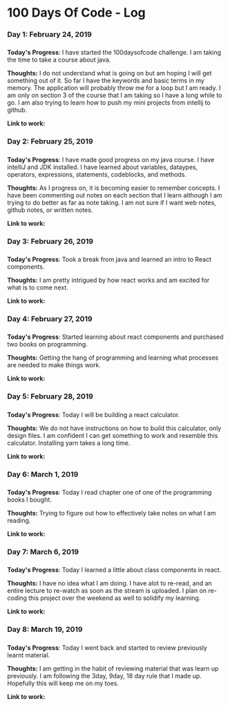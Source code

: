 # 100 Days Of Code - Log

### Day 1: February 24, 2019 
##### 

**Today's Progress**: I have started the 100daysofcode challenge. I am taking the time to take a course about java.

**Thoughts:** I do not understand what is going on but am hoping I will get something out of it. So far I have the keywords and basic terms in my memory. The application will probably throw me for a loop but I am ready. I am only on section 3 of the course that I am taking so I have a long while to go. I am also trying to learn how to push my mini projects from intellij to github. 

**Link to work:** 

### Day 2: February 25, 2019 
##### 

**Today's Progress**: I have made good progress on my java course. I have intelliJ and JDK installed. I have learned about variables, dataypes, operators, expressions, statements, codeblocks, and methods.

**Thoughts:** As I progress on, it is becoming easier to remember concepts. I have been commenting out notes on each section that I learn although I am trying to do better as far as note taking. I am not sure if I want web notes, github notes, or written notes.

**Link to work:** 

### Day 3: February 26, 2019 
##### 

**Today's Progress**: Took a break from java and learned an intro to React components.

**Thoughts:** I am pretty intrigued by how react works and am excited for what is to come next.

**Link to work:** 

### Day 4: February 27, 2019 
##### 

**Today's Progress**: Started learning about react components and purchased two books on programming.

**Thoughts:** Getting the hang of programming and learning what processes are needed to make things work.

**Link to work:** 

### Day 5: February 28, 2019 
##### 

**Today's Progress**: Today I will be building a react calculator.

**Thoughts:** We do not have instructions on how to build this calculator, only design files. I am confident I can get something to work and resemble this calculator. Installing yarn takes a long time.

**Link to work:** 

### Day 6: March 1, 2019 
##### 

**Today's Progress**: Today I read chapter one of one of the programming books I bought.

**Thoughts:** Trying to figure out how to effectively take notes on what I am reading.

**Link to work:** 

### Day 7: March 6, 2019 
##### 

**Today's Progress**: Today I learned a little about class components in react.

**Thoughts:** I have no idea what I am doing. I have alot to re-read, and an entire lecture to re-watch as soon as the stream is uploaded. I plan on re-coding this project over the weekend as well to solidify my learning.

**Link to work:** 

### Day 8: March 19, 2019 
##### 

**Today's Progress**: Today I went back and started to review previously learnt material.

**Thoughts:** I am getting in the habit of reviewing material that was learn up previously. I am following the 3day, 9day, 18 day rule that I made up. Hopefully this will keep me on my toes.

**Link to work:** 

